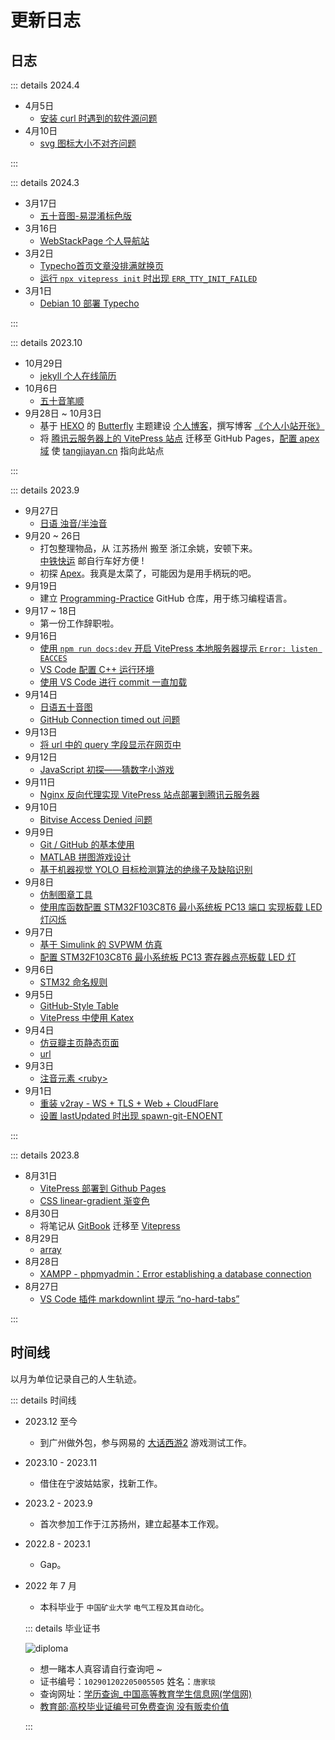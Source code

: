 # 更新日志

## 日志

::: details 2024.4

- 4月5日
  - [安装 curl 时遇到的软件源问题](/unclassified/linux/debug/curl-repo)
- 4月10日
  - [svg 图标大小不对齐问题](/web-build/html/svg-misaligned)

:::

::: details 2024.3

- 3月17日
  - [五十音图-易混淆标色版](/japanese/gojuon/confusing-gojuon)
- 3月16日
  - [WebStackPage 个人导航站](/web-build/webstackpage)
- 3月2日
  - [Typecho首页文章没排满就换页](/web-build/typecho/typecho-page-change)
  - [运行 `npx vitepress init` 时出现 `ERR_TTY_INIT_FAILED`](/web-build/vitepress/debug/ERR_TTY_INIT_FAILED)
- 3月1日
  - [Debian 10 部署 Typecho](/web-build/typecho/debian10-typecho)

:::

::: details 2023.10

- 10月29日
  - [jekyll 个人在线简历](/web-build/jekyll-cv.md)
- 10月6日
  - [五十音笔顺](/japanese/gojuon/gojuon-stroke-order)
- 9月28日 ~ 10月3日
  - 基于 [HEXO](https://hexo.io/zh-cn/) 的 [Butterfly](https://butterfly.js.org/) 主题建设 [个人博客](https://blog.tangjiayan.cn/)，撰写博客 [《个人小站开张》](https://blog.tangjiayan.cn/2023/web-open/)
  - 将 [腾讯云服务器上的 VitePress 站点](https://notes.tangjiayan.cn/web-build/vitepress/vitepress-tencent-cloud.html) 迁移至 GitHub Pages，[配置 apex 域](https://docs.github.com/zh/pages/configuring-a-custom-domain-for-your-github-pages-site/managing-a-custom-domain-for-your-github-pages-site#configuring-an-apex-domain) 使 [tangjiayan.cn](https://www.tangjiayan.cn/) 指向此站点

:::

::: details 2023.9

- 9月27日
  - [日语 浊音/半浊音](/japanese/gojuon/voiced)
- 9月20 ~ 26日
  - 打包整理物品，从 江苏扬州 搬至 浙江余姚，安顿下来。<br>[中铁快运](http://www.95572.com/) 邮自行车好方便 !
  - 初探 [Apex](https://www.ea.com/games/apex-legends)。我真是太菜了，可能因为是用手柄玩的吧。
- 9月19日
  - 建立 [Programming-Practice](https://github.com/tangjan/Programming-Practice) GitHub 仓库，用于练习编程语言。
- 9月17 ~ 18日
  - 第一份工作辞职啦。
- 9月16日
  - [使用 `npm run docs:dev` 开启 VitePress 本地服务器提示 `Error: listen EACCES`](/web-build/vitepress/debug/listen-EACCES)
  - [VS Code 配置 C++ 运行环境](/programming/vscode/vscode-cpp)
  - [使用 VS Code 进行 commit 一直加载](/programming/vscode/commit-stuck)
- 9月14日
  - [日语五十音图](/japanese/gojuon/gojuon)
  - [GitHub Connection timed out 问题](/unclassified/git/connection-timed-out)
- 9月13日
  - [将 url 中的 query 字段显示在网页中](/web-build/js/query-display)
- 9月12日
  - [JavaScript 初探——猜数字小游戏](/web-build/js/js-number-guessing)
- 9月11日
  - [Nginx 反向代理实现 VitePress 站点部署到腾讯云服务器](/web-build/vitepress/vitepress-tencent-cloud)
- 9月10日
  - [Bitvise Access Denied 问题](/unclassified/bitvise-access-denied)
- 9月9日
  - [Git / GitHub 的基本使用](/unclassified/git/git-github)
  - [MATLAB 拼图游戏设计](/unclassified/undergraduate/matlab-jigsaw)
  - [基于机器视觉 YOLO 目标检测算法的绝缘子及缺陷识别](/unclassified/undergraduate/yolo-insulator)
- 9月8日
  - [仿制图章工具](/unclassified/photoshop/clone-stamp)
  - [使用库函数配置 STM32F103C8T6 最小系统板 PC13 端口 实现板载 LED 灯闪烁](embeded/stm32-blink)
- 9月7日
  - [基于 Simulink 的 SVPWM 仿真](/unclassified/undergraduate/simulink-svpwm)
  - [配置 STM32F103C8T6 最小系统板 PC13 寄存器点亮板载 LED 灯](/embeded/stm32-light)
- 9月6日
  - [STM32 命名规则](/embeded/stm32-naming-rule)
- 9月5日
  - [GitHub-Style Table](/web-build/markdown/github-style-table.md)
  - [VitePress 中使用 Katex](/web-build/vitepress/vitepress-katex.md)
- 9月4日
  - [仿豆瓣主页静态页面](/web-build/fake-douban)
  - [url](/web-build/url)
- 9月3日
  - [注音元素 &lt;ruby&gt;](/web-build/html/ruby)
- 9月1日
  - [重装 v2ray - WS + TLS + Web + CloudFlare](/anti/reinstall-v2ray)
  - [设置 lastUpdated 时出现 spawn-git-ENOENT](/web-build/vitepress/debug/spawn-git-ENOENT)

:::

::: details 2023.8

- 8月31日
  - [VitePress 部署到 Github Pages](/web-build/vitepress/vitepress-github-pages)
  - [CSS linear-gradient 渐变色](/web-build/css/linear-gradient-tangjiayan)
- 8月30日
  - 将笔记从 [GitBook](https://www.gitbook.com/) 迁移至 [Vitepress](https://vitepress.dev/)
- 8月29日
  - [array](/programming/c++/containers/array)
- 8月28日
  - [XAMPP - phpmyadmin：Error establishing a database connection](/web-build/debug/Error-establishing-a-database-connection)
- 8月27日
  - [VS Code 插件 markdownlint 提示 “no-hard-tabs”](/programming/vscode/vscode-hard-tab)

:::

## 时间线

以月为单位记录自己的人生轨迹。

::: details 时间线

- 2023.12 至今
  - 到广州做外包，参与网易的 [大话西游2](https://xy2.163.com/) 游戏测试工作。
- 2023.10 - 2023.11
  - 借住在宁波姑姑家，找新工作。
- 2023.2 - 2023.9
  - 首次参加工作于江苏扬州，建立起基本工作观。
- 2022.8 - 2023.1
  - Gap。
- 2022 年 7 月
  - 本科毕业于 `中国矿业大学` `电气工程及其自动化`。
  
  ::: details 毕业证书

  ![diploma](https://cdn.tangjiayan.com/notes/common/diploma.png)
  - 想一睹本人真容请自行查询吧 ~
  - 证书编号：`102901202205005505` 姓名：`唐家琰`
  - 查询网址：[学历查询_中国高等教育学生信息网(学信网)](https://www.chsi.com.cn/xlcx/lscx/query.do)
  - [教育部:高校毕业证编号可免费查询 没有贩卖价值](https://www.gov.cn/gzdt/2009-08/20/content_1397806.htm)

  :::
